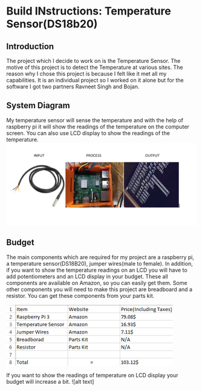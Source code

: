 # Build INstructions: Temperature Sensor(DS18b20)
## Introduction
The project which I decide to work on is the Temperature Sensor. The motive of this project is to detect the Temperature at various sites. The reason why I chose this project is because I felt like it met all my capabilities. It is an individual project so I worked on it alone but for the software I got two partners Ravneet Singh and Bojan. 

## System Diagram
My temperature sensor will sense the temperature and with the help of raspberry pi it will show the readings of the temperature on the computer screen. You can also use LCD display to show the readings of the temperature.
![alt text](https://github.com/GaGanGr3wal/My-Project/blob/master/SystemDiagram.PNG)

## Budget
The main components which are required for my project are a raspberry pi, a temperature sensor(DS18B20), jumper wires(male to female). In addition, if you want to show the temperature readings on an LCD you will have to add potentiometers and an LCD display in your budget. These all components are available on Amazon, so you can easily get them. Some other components you will need to make this project are breadboard and a resistor. You can get these components from your parts kit.

![alt text](https://github.com/GaGanGr3wal/My-Project/blob/master/budget11.PNG)

If you want to show the readings of temperature on LCD display your budget will increase a bit. 
![alt text]

